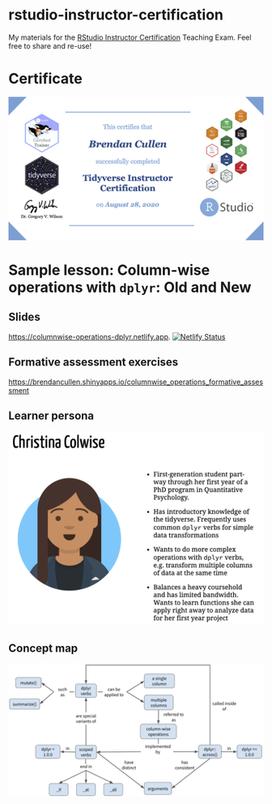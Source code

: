 # rstudio-instructor-certification
My materials for the [RStudio Instructor Certification](https://education.rstudio.com/trainers/) Teaching Exam. Feel free to share and re-use!

# Certificate
![](certificate.png)
<br>

# Sample lesson: Column-wise operations with `dplyr`: Old and New

## Slides
https://columnwise-operations-dplyr.netlify.app. [![Netlify Status](https://api.netlify.com/api/v1/badges/cf61cf7b-c2e4-49b5-9fd3-1e5a5ec1b54b/deploy-status)](https://app.netlify.com/sites/columnwise-operations-dplyr/deploys)

## Formative assessment exercises
https://brendancullen.shinyapps.io/columnwise_operations_formative_assessment

## Learner persona
![](/slides/img/learner_persona.png)
<br>

## Concept map
![](/slides/img/columnwise_concept_map.png)

